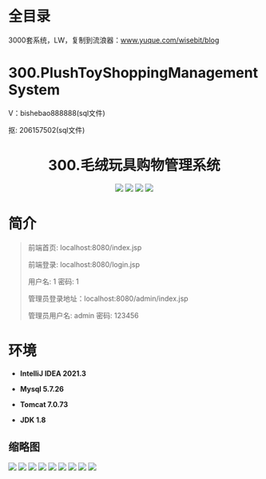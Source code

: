 # 全目录

3000套系统，LW，复制到流浪器：www.yuque.com/wisebit/blog

# 300.PlushToyShoppingManagementSystem

<p>V：bishebao888888(sql文件)</p>
<p>抠: 206157502(sql文件)</p>

<p><h1 align="center">300.毛绒玩具购物管理系统</h1></p>



<p align="center">
	<img src="https://img.shields.io/badge/jdk-1.8-orange.svg"/>
    <img src="https://img.shields.io/badge/spring-5.x-lightgrey.svg"/>
    <img src="https://img.shields.io/badge/springmvc-3.x-blue.svg"/>
    <img src="https://img.shields.io/badge/mybatis-5.x-yellow.svg"/>
</p>

# 简介
>
> 
>
> 前端首页: localhost:8080/index.jsp
>
> 前端登录: localhost:8080/login.jsp
>
> 用户名: 1   密码: 1
>
> 管理员登录地址：localhost:8080/admin/index.jsp
>
> 管理员用户名: admin   密码: 123456
>


# 环境

- <b>IntelliJ IDEA 2021.3</b>

- <b>Mysql 5.7.26</b>

- <b>Tomcat 7.0.73</b>

- <b>JDK 1.8</b>





## 缩略图

![](https://bitwise.oss-cn-heyuan.aliyuncs.com/2024/9/10/fa575914-ef5a-4e05-8042-31007e23ae8b.png)
![](https://bitwise.oss-cn-heyuan.aliyuncs.com/2024/9/10/08553a33-f2bd-4af4-abf3-e41ff198f11b.png)
![](https://bitwise.oss-cn-heyuan.aliyuncs.com/2024/9/10/a847cafe-f9be-4f35-9713-4c735ec28959.png)
![](https://bitwise.oss-cn-heyuan.aliyuncs.com/2024/9/10/66d4c0fb-d05d-4385-92a8-2db74cc88a31.png)
![](https://bitwise.oss-cn-heyuan.aliyuncs.com/2024/9/10/46589066-5375-4a2a-81b1-9674082dba59.png)
![](https://bitwise.oss-cn-heyuan.aliyuncs.com/2024/9/10/cc5f8d2a-4104-4f4f-bc70-361537e390eb.png)
![](https://bitwise.oss-cn-heyuan.aliyuncs.com/2024/9/10/1e3702e8-56f3-44a2-b4e8-a76e370cbedc.png)
![](https://bitwise.oss-cn-heyuan.aliyuncs.com/2024/9/10/1a3666a7-95a1-4f13-a240-86d5a6b58960.png)
![](https://bitwise.oss-cn-heyuan.aliyuncs.com/2024/9/10/815b77d0-bb59-49f7-9228-a59b8c7531c4.png)








